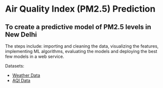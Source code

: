 # Air Quality Index (PM2.5) Prediction

## To create a predictive model of PM2.5 levels in New Delhi
The steps include: importing and cleaning the data, visualizing the features, implementing ML algorithms, evaluating the models and deploying the best few models in a web service.

Datasets:
* [Weather Data](https://www.ncei.noaa.gov/access/search/data-search/global-hourly?bbox=28.877,76.971,28.385,77.463&startDate=2017-01-01T00:00:00&endDate=2021-01-01T23:59:59)
* [AQI Data](https://openaq.org/#/location/8118)
